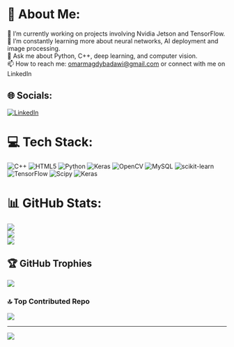 # 💫 About Me:
🔭 I’m currently working on projects involving Nvidia Jetson and TensorFlow.<br>🌱 I’m constantly learning more about neural networks, AI deployment and image processing.<br>💬 Ask me about Python, C++, deep learning, and computer vision.<br>📫 How to reach me: omarmagdybadawi@gmail.com or connect with me on LinkedIn


## 🌐 Socials:
[![LinkedIn](https://img.shields.io/badge/LinkedIn-%230077B5.svg?logo=linkedin&logoColor=white)](https://linkedin.com/in/https://www.linkedin.com/in/omar-badawi-9181b1243?utm_source=share&utm_campaign=share_via&utm_content=profile&utm_medium=android_app) 

# 💻 Tech Stack:
![C++](https://img.shields.io/badge/c++-%2300599C.svg?style=for-the-badge&logo=c%2B%2B&logoColor=white) ![HTML5](https://img.shields.io/badge/html5-%23E34F26.svg?style=for-the-badge&logo=html5&logoColor=white) ![Python](https://img.shields.io/badge/python-3670A0?style=for-the-badge&logo=python&logoColor=ffdd54) ![Keras](https://img.shields.io/badge/Keras-%23D00000.svg?style=for-the-badge&logo=Keras&logoColor=white) ![OpenCV](https://img.shields.io/badge/opencv-%23white.svg?style=for-the-badge&logo=opencv&logoColor=white) ![MySQL](https://img.shields.io/badge/mysql-4479A1.svg?style=for-the-badge&logo=mysql&logoColor=white) ![scikit-learn](https://img.shields.io/badge/scikit--learn-%23F7931E.svg?style=for-the-badge&logo=scikit-learn&logoColor=white) ![TensorFlow](https://img.shields.io/badge/TensorFlow-%23FF6F00.svg?style=for-the-badge&logo=TensorFlow&logoColor=white) ![Scipy](https://img.shields.io/badge/SciPy-%230C55A5.svg?style=for-the-badge&logo=scipy&logoColor=%white) ![Keras](https://img.shields.io/badge/Keras-%23D00000.svg?style=for-the-badge&logo=Keras&logoColor=white)
# 📊 GitHub Stats:
![](https://github-readme-stats.vercel.app/api?username=OmarBadawi9&theme=dark&hide_border=true&include_all_commits=true&count_private=true)<br/>
![](https://github-readme-streak-stats.herokuapp.com/?user=OmarBadawi9&theme=dark&hide_border=true)<br/>
![](https://github-readme-stats.vercel.app/api/top-langs/?username=OmarBadawi9&theme=dark&hide_border=true&include_all_commits=true&count_private=true&layout=compact)

## 🏆 GitHub Trophies
![](https://github-profile-trophy.vercel.app/?username=OmarBadawi9&theme=radical&no-frame=false&no-bg=true&margin-w=4)

### 🔝 Top Contributed Repo
![](https://github-contributor-stats.vercel.app/api?username=OmarBadawi9&limit=5&theme=dark&combine_all_yearly_contributions=true)

---
[![](https://visitcount.itsvg.in/api?id=OmarBadawi9&icon=0&color=0)](https://visitcount.itsvg.in)

<!-- Proudly created with GPRM ( https://gprm.itsvg.in ) -->
